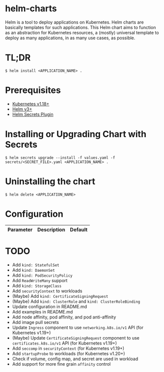 # helm-charts

Helm is a tool to deploy applications on Kubernetes. Helm charts are basically templates for such applications. This Helm chart aims to function as an abstraction for Kubernetes resources, a (mostly) universal template to deploy as many applications, in as many use cases, as possible.

# TL;DR

```
$ helm install <APPLICATION_NAME> .
```

# Prerequisites

- [Kubernetes v1.18+](https://github.com/kubernetes/kubernetes)
- [Helm v3+](https://github.com/helm/helm)
- [Helm Secrets Plugin](https://github.com/jkroepke/helm-secrets)

# Installing or Upgrading Chart with Secrets

```
$ helm secrets upgrade --install -f values.yaml -f secrets/<SECRET_FILE>.yaml <APPLICATION_NAME> .
```

# Uninstalling the chart

```
$ helm delete <APPLICATION_NAME>
```

# Configuration

| Parameter | Description | Default |
|-----------|-------------|---------|

# TODO
- Add `kind: StatefulSet`
- Add `kind: DaemonSet`
- Add `kind: PodSecurityPolicy`
- Add `ReadWriteMany` support
- Add `kind: StorageClass`
- Add `securityContext` to workloads
- (Maybe) Add `kind: CertificateSigningRequest`
- (Maybe) Add `kind: ClusterRole` and `kind: ClusterRoleBinding`
- Update configuration in README.md
- Add examples in README.md
- Add node affinity, pod affinity, and pod anti-affinity
- Add image pull secrets
- Update `Ingress` component to use `networking.k8s.io/v1` API (for Kubernetes v1.19+)
- (Maybe) Update `CertificateSigningRequest` component to use `certificates.k8s.io/v1` API (for Kubernetes v1.19+)
- Add `seccomp` in `securityContext` (for Kubernetes v1.19+)
- Add `startupProbe` to workloads (for Kubernetes v1.20+)
- Check if volume, config map, and secret are used in workload
- Add support for more fine grain `affinity` control
